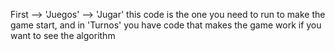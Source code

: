 First --> 'Juegos' --> 'Jugar' this code is the one you need to run to make the game start, and in 'Turnos' you have code that makes the game work if you want to see the algorithm
